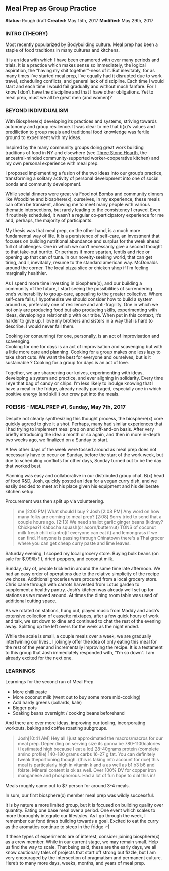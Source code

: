 ﻿## Meal Prep as Group Practice
**Status:** Rough draft
**Created:** May 15th, 2017
**Modified:** May 29th, 2017

### INTRO (THEORY)
Most recently popularized by Bodybuilding culture. Meal prep has been a staple of food traditions in many cultures and kitchens.

It is an idea with which I have been enamored with over many periods and trials. It is a practice which makes sense so immediately, the logical aspiration, the “having my shit together”-ness of it. But inevitably, for as many times I’ve started meal prep, I’ve equally had it disrupted due to work travel, scheduling conflicts, and general lack of discipline. Each time I would start and each time I would fail gradually and without much fanfare. For I know I don’t have the discipline and that I have other obligations. Yet to meal prep, must we all be great men (and women)?

### BEYOND INDIVIDUALISM
With Biosphere(x) developing its practices and systems, striving towards autonomy and group resilience.
It was clear to me that b(x)’s values and prediliction to group meals and traditional food knowledge was fertile ground to experiment with my ideas. 

Inspired by the many community groups doing great work building traditions of food in NY and elsewhere (see [Three Stone Hearth](http://www.threestonehearth.com/), the ancestral-minded community-supported worker-cooperative kitchen) and my own personal experience with meal prep.

I proposed implementing a fusion of the two ideas into our group’s practice, transforming a solitary activity of personal development into one of social bonds and community development. 

While social dinners were great via Food not Bombs and community dinners like Woodbine and biosphere(x), ourselves, in my experience, these meals can often be transient, allowing me to meet many people with various thematic intersections, but rarely leading to the consistency I craved. Even if routinely scheduled, it wasn’t a regular co-participatory experience for me and, perhaps, the majority of participants.

My thesis was that meal prep, on the other hand, is a much more fundamental way of life. 
It is a persistence of self-care, an investment that focuses on building nutritional abundance and surplus for the week ahead full of challenges. One in which we can’t necessarily give a second thought to that take-out burrito. Or perhaps if more spartan, lentils and rice or opening up that can of tuna. In our novelty-seeking world, that can get tiring, and I, inevitably, resume to the standard american way. McDonalds around the corner. The local pizza slice or chicken shop if I’m feeling marginally healthier.

As I spend more time investing in biosphere(x), and our building a community of the future, I start seeing the possibilities of surrendering one’s vulnerability to group-care, appealing to the greater collective.
Where self-care fails, I hypothesize we should consider how to build a system around us, preferably one of resilience and anti-fragility. One in which we not only are producing food but also producing skills, experimenting with ideas, developing a relationship with our tribe. 
When put in this context, it’s harder to give up. I love my brothers and sisters in a way that is hard to describe. I would never fail them. 

Cooking (or consuming) for one, personally, is an act of improvisation and scavenging.  
Cooking for one for days is an act of improvisation and scavenging but with a little more care and planning.
Cooking for a group makes one less lazy to take short cuts. We want the best for everyone and ourselves, but is it sustainable ? 
Cooking for a group for days is an act of love. 

Together, we are sharpening our knives, experimenting with ideas, developing a system and practice, and ever aligning in solidarity. Every time I eye that bag of candy or chips. I’m less likely to indulge knowing that I have a meal in the fridge, already neatly packaged, especially one in which positive energy (and skill!) our crew put into the meals. 

### POEISIS - MEAL PREP #1, Sunday, May 7th, 2017

Despite not clearly synthesizing this thought process, the biosphere(x) core quickly agreed to give it a shot. Perhaps, many had similar experiences that I had trying to implement meal prep on and off-and-on basis. After very briefly introducing the idea a month or so again, and then in more in-depth two weeks ago, we finalized on a Sunday to start.
 
A few other days of the week were tossed around as meal prep does not necessarily have to occur on Sunday, before the start of the work week, but due to scheduling conflicts for other days, Sunday turned out to be the day that worked best. 

Planning was easy and collaborative in our distributed group chat. B(x) head of food R&D, Josh, quickly posted an idea for a vegan curry dish, and we easily decided to meet at his place given his equipment and his deliberate kitchen setup. 

Procurement was then split up via volunteering.

>me [2:00 PM] What should I buy <Josh>?
Josh [2:08 PM] Any word on how many folks are coming to meal prep?
[2:08] Sorry tried to send that a couple hours ago.
[2:13] We need shallot garlic ginger beans (kidney? Chickpea?) Kabocha squash(or acorn/butternut) TONS of coconut milk fresh chili cilantro(if everyone can eat it) and lemongrass if we can find. If anyone is passing through Chinatown there's a Thai grocer where you can get cheap curry paste and lime leaves.

Saturday evening, I scoped my local grocery store. Buying bulk beans (on sale for $.99/lb !!), dried peppers, and coconut milk. 

Sunday, day of, people trickled in around the same time late afternoon. We had an easy order of operations due to the relative simplicity of the recipe we chose. Additional groceries were procured from a local grocery store. Chris came through with carrots harvested from Lotus garden to supplement a healthy pantry. Josh’s kitchen was already well set up for stations as we moved around. At times the dining room table was used of additional cutting space.

As we rotated on stations, hung out, played music from Maddy and Josh’s extensive collection of cassette mixtapes, after a few quick hours of work and talk, we sat down to dine and continued to chat the rest of the evening away. Splitting up the left overs for the week as the night ended. 

While the scale is small, a couple meals over a week, we are gradually intertwining our lives.. I jokingly offer the idea of only eating this meal for the rest of the year and incrementally improving the recipe. It is a testament to this group that Josh immediately responded with, “I’m so down”. I am already excited for the next one. 

### LEARNINGS
Learnings for the second run of Meal Prep

* More chilli paste
* More coconut milk (went out to buy some more mid-cooking) 
* Add hardy greens (collards, kale) 
* Bigger pots
* Soaking beans overnight / cooking beans beforehand 

And there are ever more ideas, improving our tooling, incorporating workouts, baking and coffee roasting subgroups.

>Josh[10:41 AM] 
Hey all I just approximated the macros/macros for our meal prep. Depending on serving size its gonna be 780-1100calories (I estimated high because I eat a lot) 28-40grams protein (complete amino profile) 140-180 grams carbs 16-27 g fat.  You can definitely tweak theportioning though. (this is taking into account for rice) this meal is particularly high in vitamin k and a as well as b1 b3 b6 and folate. Mineral content is ok as well. Over 100% DV for copper iron manganese and phosphorous.  Had a lot of fun hope to dial this in!

Meals roughly came out to $7 person for around 3-4 meals. 

In sum, our first biosphere(x) member meal prep was wildly successful. 

It is by nature a more limited group, but it is focused on building quality over quantity. Eating one base meal over a period. 
One event which scales to more thoroughly integrate our lifestyles.  As I go through the week, I remember our fond times building towards a goal. 
Excited to eat the curry as the aromatics continue to steep in the fridge :-)

If these types of experiments are of interest, consider joining biosphere(x) as a crew member. While in our current stage, we may remain small. Help us find the way to scale. That being said, these are the early days, we all know cautionary tales of projects that start off strong but fizzle, but I am very encouraged by the intersection of pragmatism and permanent culture. Here’s to many more days, weeks, months, and years of meal prep.